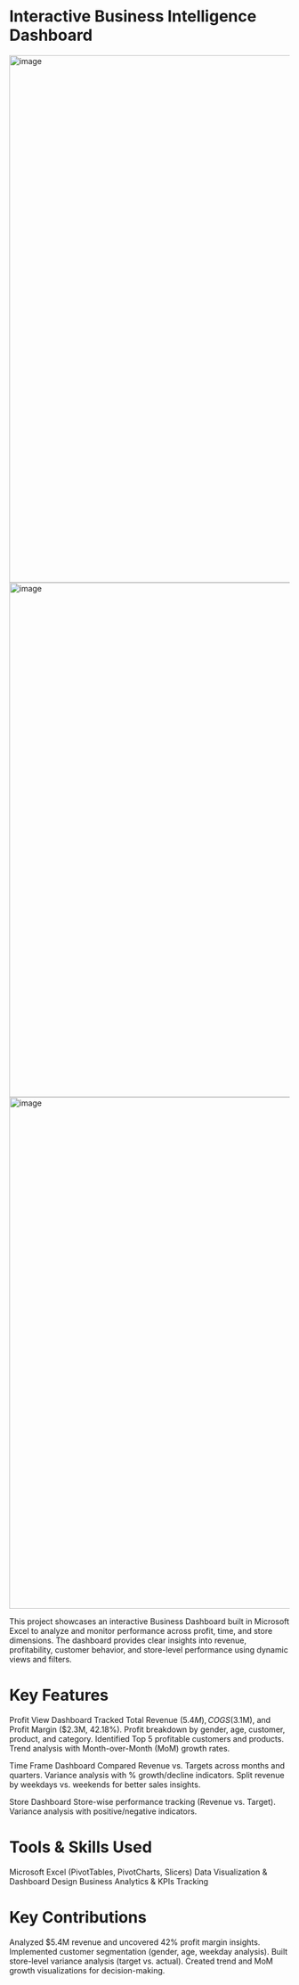 # Interactive Business Intelligence Dashboard

<img width="1920" height="947" alt="image" src="https://github.com/user-attachments/assets/5a12f9f4-51eb-41e3-8af2-e14fe8c9ba91" />
<img width="1889" height="924" alt="image" src="https://github.com/user-attachments/assets/99a38d81-e2f9-426b-94ce-ab3c10c31ece" />
<img width="1890" height="919" alt="image" src="https://github.com/user-attachments/assets/86f96deb-e24f-418f-ac21-e922e3840771" />

This project showcases an interactive Business Dashboard built in Microsoft Excel to analyze and monitor performance across profit, time, and store dimensions.
The dashboard provides clear insights into revenue, profitability, customer behavior, and store-level performance using dynamic views and filters.

# Key Features
Profit View Dashboard
Tracked Total Revenue ($5.4M), COGS ($3.1M), and Profit Margin ($2.3M, 42.18%).
Profit breakdown by gender, age, customer, product, and category.
Identified Top 5 profitable customers and products.
Trend analysis with Month-over-Month (MoM) growth rates.

Time Frame Dashboard
 Compared Revenue vs. Targets across months and quarters.
 Variance analysis with % growth/decline indicators.
 Split revenue by weekdays vs. weekends for better sales insights.

Store Dashboard
Store-wise performance tracking (Revenue vs. Target).
Variance analysis with positive/negative indicators.

# Tools & Skills Used
  Microsoft Excel (PivotTables, PivotCharts, Slicers)
  Data Visualization & Dashboard Design
  Business Analytics & KPIs Tracking
  
# Key Contributions
  Analyzed $5.4M revenue and uncovered 42% profit margin insights.
  Implemented customer segmentation (gender, age, weekday analysis).
  Built store-level variance analysis (target vs. actual).
  Created trend and MoM growth visualizations for decision-making.
  



